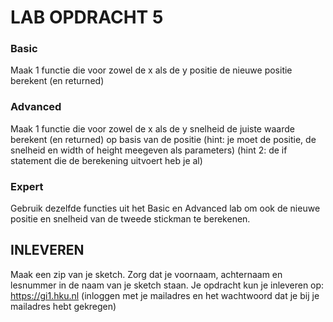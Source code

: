 # LAB OPDRACHT 5

### Basic
Maak 1 functie die voor zowel  de x als de y positie de nieuwe positie berekent (en returned)

### Advanced
Maak 1 functie die voor zowel de x als de y snelheid de juiste waarde berekent (en returned) op basis van de positie (hint: je moet de positie, de snelheid en width of height meegeven als parameters) (hint 2: de if statement die de berekening uitvoert heb je al)

### Expert
Gebruik dezelfde functies uit het Basic en Advanced lab om ook de nieuwe positie en snelheid van de tweede stickman te berekenen.

## INLEVEREN
Maak een zip van je sketch. Zorg dat je voornaam, achternaam en lesnummer in de naam van je sketch staan. Je opdracht kun je inleveren op: https://gi1.hku.nl (inloggen met je mailadres en het wachtwoord dat je bij je mailadres hebt gekregen)
